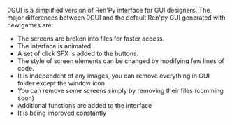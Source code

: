 0GUI is a simplified version of Ren'Py interface for GUI designers. The major differences between 0GUI and the default Ren'py GUI generated with new games are:

- The screens are broken into files for faster access.
- The interface is animated.
- A set of click SFX is added to the buttons. 
- The style of screen elements can be changed by modifying few lines of code. 
- It is independent of any images, you can remove everything in GUI folder except the window icon.
- You can remove some screens simply by removing their files (comming soon)
- Additional functions are added to the interface
- It is being improved constantly

